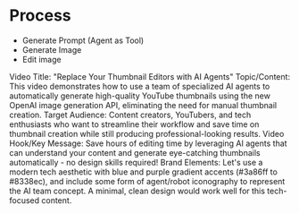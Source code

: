 # Process
- Generate Prompt (Agent as Tool)
- Generate Image
- Edit image


Video Title: "Replace Your Thumbnail Editors with AI Agents"
Topic/Content: This video demonstrates how to use a team of specialized AI agents to automatically generate high-quality YouTube thumbnails using the new OpenAI image generation API, eliminating the need for manual thumbnail creation.
Target Audience: Content creators, YouTubers, and tech enthusiasts who want to streamline their workflow and save time on thumbnail creation while still producing professional-looking results.
Video Hook/Key Message: Save hours of editing time by leveraging AI agents that can understand your content and generate eye-catching thumbnails automatically - no design skills required!
Brand Elements: Let's use a modern tech aesthetic with blue and purple gradient accents (#3a86ff to #8338ec), and include some form of agent/robot iconography to represent the AI team concept. A minimal, clean design would work well for this tech-focused content.
